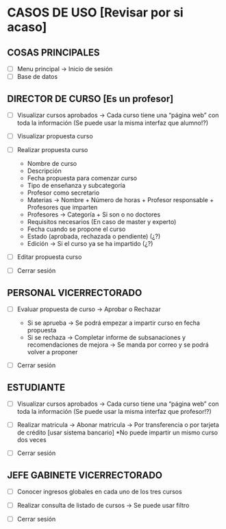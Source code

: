 # CASOS DE USO [Revisar por si acaso]

## COSAS PRINCIPALES
- [ ] Menu principal -> Inicio de sesión
- [ ] Base de datos

## DIRECTOR DE CURSO [Es un profesor]
- [ ] Visualizar cursos aprobados -> Cada curso tiene una “página web” con toda la información (Se puede usar la misma interfaz que alumno!?)

- [ ] Visualizar propuesta curso

- [ ] Realizar propuesta curso
  -	Nombre de curso
  -	Descripción
  -	Fecha propuesta para comenzar curso
  -	Tipo de enseñanza y subcategoría
  -	Profesor como secretario
  -	Materias -> Nombre + Número de horas + Profesor responsable + Profesores que imparten
  -	Profesores -> Categoría + Si son o no doctores
  -	Requisitos necesarios (En caso de master y experto)
  -	Fecha cuando se propone el curso
  -	Estado (aprobada, rechazada o pendiente) (¿?)
  -	Edición -> Si el curso ya se ha impartido (¿?)

- [ ] Editar propuesta curso

- [ ] Cerrar sesión

## PERSONAL VICERRECTORADO
- [ ] Evaluar propuesta de curso -> Aprobar o Rechazar
  - Si se aprueba -> Se podrá empezar a impartir curso en fecha propuesta
  - Si se rechaza -> Completar informe de subsanaciones y recomendaciones de mejora -> Se manda por correo y se podrá volver a proponer

- [ ] Cerrar sesión

## ESTUDIANTE
- [ ] Visualizar cursos aprobados -> Cada curso tiene una “página web” con toda la información (Se puede usar la misma interfaz que profesor!?)

- [ ] Realizar matricula -> Abonar matricula -> Por transferencia o por tarjeta de crédito [usar sistema bancario]
*No puede impartir un mismo curso dos veces

- [ ] Cerrar sesión

## JEFE GABINETE VICERRECTORADO
- [ ] Conocer ingresos globales en cada uno de los tres cursos

- [ ] Realizar consulta de listado de cursos -> Se puede usar filtro

- [ ] Cerrar sesión
